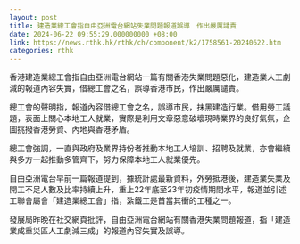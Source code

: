```yaml
---
layout: post
title: 建造業總工會指自由亞洲電台網站失業問題報道誤導　作出嚴厲譴責
date: 2024-06-22 09:55:29.000000000 +08:00
link: https://news.rthk.hk/rthk/ch/component/k2/1758561-20240622.htm
categories: rthk
---
```


香港建造業總工會指自由亞洲電台網站一篇有關香港失業問題惡化，建造業人工劇減的報道內容失實，借總工會之名，誤導香港市民，作出嚴厲譴責。

總工會的聲明指，報道內容借總工會之名，誤導市民，抹黑建造行業。借用勞工議題，表面上關心本地工人就業，實際是利用文章惡意破壞現時業界的良好氣氛，企圖挑撥香港勞資、內地與香港矛盾。

總工會強調，一直與政府及業界持份者推動本地工人培訓、招聘及就業，亦會繼續與多方一起推動多管齊下，努力保障本地工人就業優先。

自由亞洲電台早前一篇報道提到，據統計處最新資料，外勞抵港後，建造業失業及開工不足人數及比率持續上升，重上22年底至23年初疫情期間水平，報道並引述工聯會屬會「建造業總工會」指，紮鐵工是首當其衝的工種之一。

發展局昨晚在社交網頁批評，自由亞洲電台網站有關香港失業問題報道，指「建造業成重災區人工劇減三成」的報道內容失實及誤導。
